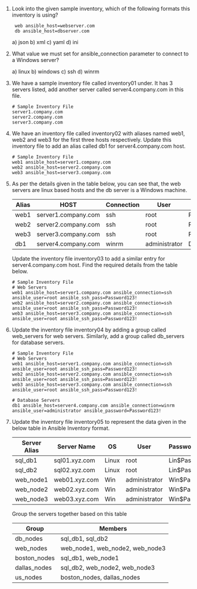 1) Look into the given sample inventory, which of the following formats this inventory is using? 
   ```
    web ansible_host=webserver.com
    db ansible_host=dbserver.com
   ```

    a) json b) xml c) yaml d) ini


2) What value we must set for ansible_connection parameter to connect to a Windows server?

    a) linux b) windows c) ssh  d) winrm

3) We have a sample inventory file called inventory01 under. It has 3 servers listed, add another server called server4.company.com in this file.
   ```
   # Sample Inventory File
   server1.company.com
   server2.company.com
   server3.company.com
    ```
4) We have an inventory file called inventory02 with aliases named web1, web2 and web3 for the first three hosts respectively. Update this inventory file to add an alias called db1 for server4.company.com host.

    ```
    # Sample Inventory File
    web1 ansible_host=server1.company.com
    web2 ansible_host=server2.company.com
    web3 ansible_host=server3.company.com
    ```

5) As per the details given in the table below, you can see that, the web servers are linux based hosts and the db server is a Windows machine.

     |  Alias |        HOST         | Connection | User          | Password     | 
     |------|------|------|------|------|
     |  web1  | server1.company.com |    ssh     | root          | Password123! |
     |  web2  | server2.company.com |    ssh     | root          | Password123! |
     |  web3  | server3.company.com |    ssh     | root          | Password123! |
     |  db1   | server4.company.com |    winrm   | administrator | Dbp@ss123!   |
   
   Update the inventory file  inventory03 to add a similar entry for server4.company.com host. Find the required details from the table below.

   ```
   # Sample Inventory File
   # Web Servers
   web1 ansible_host=server1.company.com ansible_connection=ssh ansible_user=root ansible_ssh_pass=Password123!
   web2 ansible_host=server2.company.com ansible_connection=ssh ansible_user=root ansible_ssh_pass=Password123!
   web3 ansible_host=server3.company.com ansible_connection=ssh ansible_user=root ansible_ssh_pass=Password123!
   ```

6) Update the inventory file  inventory04 by adding  a group called web_servers for web servers. Similarly, add a group called db_servers for database servers.

    ```
    # Sample Inventory File
    # Web Servers
    web1 ansible_host=server1.company.com ansible_connection=ssh ansible_user=root ansible_ssh_pass=Password123!
    web2 ansible_host=server2.company.com ansible_connection=ssh ansible_user=root ansible_ssh_pass=Password123!
    web3 ansible_host=server3.company.com ansible_connection=ssh ansible_user=root ansible_ssh_pass=Password123!

    # Database Servers
    db1 ansible_host=server4.company.com ansible_connection=winrm ansible_user=administrator ansible_password=Password123!
    ```

8) Update the  inventory file  inventory05 to represent the data given in the below table in Ansible Inventory format.


   | Server Alias |  Server Name  |  OS    |     User      | Password |
   |------|------|------|------|------|
   | sql_db1      | sql01.xyz.com | Linux  |     root      | Lin$Pass 
   | sql_db2      | sql02.xyz.com | Linux  |     root      | Lin$Pass |
   | web_node1    | web01.xyz.com | Win    | administrator | Win$Pass |
   | web_node2    | web02.xyz.com | Win    | administrator | Win$Pass |
   | web_node3    | web03.xyz.com | Win    | administrator | Win$Pass |
   
     Group the servers together based on this table
  
    |    Group         |  Members                          |
    |------|------|
    |    db_nodes      |  sql_db1, sql_db2                 |
    |   web_nodes      |  web_node1, web_node2, web_node3  |
    |    boston_nodes  |  sql_db1, web_node1               |
    |    dallas_nodes  |  sql_db2, web_node2, web_node3    |-
    |   us_nodes       |  boston_nodes, dallas_nodes       |


